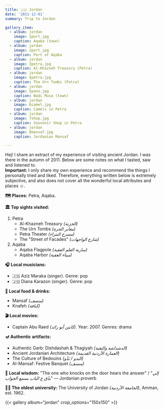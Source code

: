 ```yaml
---
title: 🇯🇴 Jordan
date: '2011-12-01'
summary: Trip to Jordan

gallery_item:
  - album: jordan
    image: 1port.jpg
    caption: Aqaba (town)
  - album: jordan
    image: 2port.jpg
    caption: Port of Aqaba
  - album: jordan
    image: 3petra.jpg
    caption: Al-Khazneh Treasury (Petra)
  - album: jordan
    image: 4petra.jpg
    caption: The Urn Tombs (Petra)
  - album: jordan
    image: 5pano.jpg
    caption: Wadi Musa (town)
  - album: jordan
    image: 6camel.jpg
    caption: Camels in Petra
  - album: jordan
    image: 7shop.jpg
    caption: Souvenir Shop in Petra
  - album: jordan
    image: 8mansaf.jpg
    caption: Jordanian Mansaf

---
```

Hej! I share an extract of my experience of visiting ancient Jordan. I was there in the autumn of 2011. Below are some notes on what I tasted, saw and listened to.<br>
<b>Important:</b> I only share my own experience and recommend the things I personally tried and liked. Therefore, everything written below is extremely subjective, and also does not cover all the wonderful local attributes and places ☺️.

<b>🗺 Places:</b> Petra, Aqaba.<br>

<b>🏛 Top sights visited: </b>
1. Petra
    - Al-Khazneh Treasury <i>(الخزنة)</i>
    - The Urn Tombs <i>(مقابر الجرة)</i>
    - Petra Theater <i>(مسرح البتراء)</i>
    - The "Street of Facades" <i>(شارع الواجهات)</i>
2. Aqaba
    - Aqaba Flagpole <i>(سارية العلم العقبة)</i>
    - Aqaba Harbor <i>(ميناء العقبة)</i>


<b>🎧 Local musicians: </b>
- 🇯🇴 Aziz Maraka (singer). Genre: pop
- 🇯🇴 Diana Karazon (singer). Genre: pop


<b>🥘 Local food & drinks: </b>
- Mansaf <i>(منسف)</i>
- Knafeh <i>(كنافة)</i>


<b>🎬 Local movies:</b>
- Captain Abu Raed <i>(كابتن أبو رائد)</i>. Year: 2007. Genres: drama

<b>🪔 Authentic artifacts:</b>
- Authentic Garb: Dishdashah & Thagiyah <i>(الدشداشة والتقية)</i> 
- Ancient Jordanian Architecture <i>(العمارة الأردنية القديمة)</i> 
- The Culture of Bedouins <i>(البدو / بَدْو)</i> 
- Al-Mansaf: Festive Banquet <i>(منسف)</i> 


<b>🦉 Local wisdom:</b> "The one who knocks on the door hears the answer" / "<i>إلي بدُق ع الباب بسمع الجواب</i>" — Jordanian proverb 


<b>👨‍🎓 The oldest university:</b> The University of Jordan <i>(الجامعة الأردنية)</i>, Amman, est. 1962. 


{{< gallery album="jordan" crop_options="150x150" >}}
   

